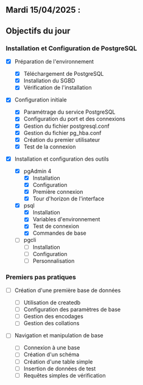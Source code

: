 ## Mardi 15/04/2025 :

## Objectifs du jour

### Installation et Configuration de PostgreSQL

- [x] Préparation de l'environnement

  - [x] Téléchargement de PostgreSQL
  - [x] Installation du SGBD
  - [x] Vérification de l'installation

- [x] Configuration initiale

  - [x] Paramétrage du service PostgreSQL
  - [x] Configuration du port et des connexions
  - [x] Gestion du fichier postgresql.conf
  - [x] Gestion du fichier pg_hba.conf
  - [x] Création du premier utilisateur
  - [x] Test de la connexion

- [x] Installation et configuration des outils
  - [x] pgAdmin 4
    - [x] Installation
    - [x] Configuration
    - [x] Première connexion
    - [x] Tour d'horizon de l'interface
  - [x] psql
    - [x] Installation
    - [x] Variables d'environnement
    - [x] Test de connexion
    - [x] Commandes de base
  - [ ] pgcli
    - [ ] Installation
    - [ ] Configuration
    - [ ] Personnalisation

### Premiers pas pratiques

- [ ] Création d'une première base de données

  - [ ] Utilisation de createdb
  - [ ] Configuration des paramètres de base
  - [ ] Gestion des encodages
  - [ ] Gestion des collations

- [ ] Navigation et manipulation de base
  - [ ] Connexion à une base
  - [ ] Création d'un schéma
  - [ ] Création d'une table simple
  - [ ] Insertion de données de test
  - [ ] Requêtes simples de vérification
